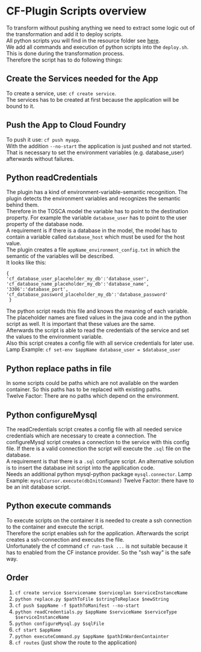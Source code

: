 # CF-Plugin Scripts overview
To transform without pushing anything we need to extract some logic out of the transformation and add it to deploy scripts.   
All python scripts you will find in the resource folder see [here](https://github.com/StuPro-TOSCAna/TOSCAna/tree/master/server/src/main/resources/cloudFoundry/deployment_scripts).   
We add all commands and execution of python scripts into the `deploy.sh`. This is done during the transformation process.   
Therefore the script has to do following things:

## Create the Services needed for the App
To create a service, use: `cf create service`.   
The services has to be created at first because the application will be bound to it.

## Push the App to Cloud Foundry
To push it use: `cf push myapp`.   
With the addition `--no-start` the application is just pushed and not started.   
That is necessary to set the environment variables (e.g. database_user) afterwards without failures.

## Python readCredentials
The plugin has a kind of environment-variable-semantic recognition. The plugin detects the environment variables and recognizes the semantic behind them.   
Therefore in the TOSCA model the variable has to point to the destination property. For example the variable `database_user` has to point to the user property of the database node.   
A requirement is if there is a database in the model, the model has to contain a variable called `database_host` which must be used for the host value.   
The plugin creates a file `appName_environment_config.txt` in which the semantic of the variables will be described.   
It looks like this:
```
{
'cf_database_user_placeholder_my_db':'database_user',
'cf_database_name_placeholder_my_db':'database_name',  
'3306':'database_port',  
'cf_database_password_placeholder_my_db':'database_password'
 }
```
The python script reads this file and knows the meaning of each variable. The placeholder names are fixed values in the java code and in the python script as well. It is important that these values are the same.   
Afterwards the script is able to read the credentials of the service and set the values to the environment variable.   
Also this script creates a config file with all service credentials for later use.   
Lamp Example: `cf set-env $appName database_user = $database_user`

## Python replace paths in file
In some scripts could be paths which are not available on the warden container. So this paths has to be replaced with existing paths.   
Twelve Factor: There are no paths which depend on the environment.

## Python configureMysql
The readCredentials script creates a config file with all needed service credentials which are necessary to create a connection.
The configureMysql script creates a connection to the service with this config file. If there is a valid connection the script will execute the `.sql` file on the database.   
A requirement is that there is a `.sql` configure script. An alternative solution is to insert the database init script into the application code.   
Needs an additional python mysql-python package `mysql.connector`.
Lamp Example: `mysqlCursor.execute(dbInitCommand)`
Twelve Factor: there have to be an init database script.

## Python execute commands
To execute scripts on the container it is needed to create a ssh connection to the container and execute the script.   
Therefore the script enables ssh for the application. Afterwards the script creates a ssh-connection and executes the file.   
Unfortunately the cf command `cf run-task ...` is not suitable because it has to enabled from the CF instance provider. So the "ssh way" is the safe way.

## Order
1. `cf create service $servicename $serviceplan $serviceInstanceName`
2. `python replace.py $pathToFile $stringToReplace $newString`
3. `cf push $appName -f $pathToManifest --no-start`
4. `python readCredentials.py $appName $serviceName $serviceType $serviceInstanceName`
5. `python configureMysql.py $sqlFile`
6. `cf start $appName`
7. `python executeCommand.py $appName $pathInWardenContainter`
8. `cf routes` (just show the route to the application)
